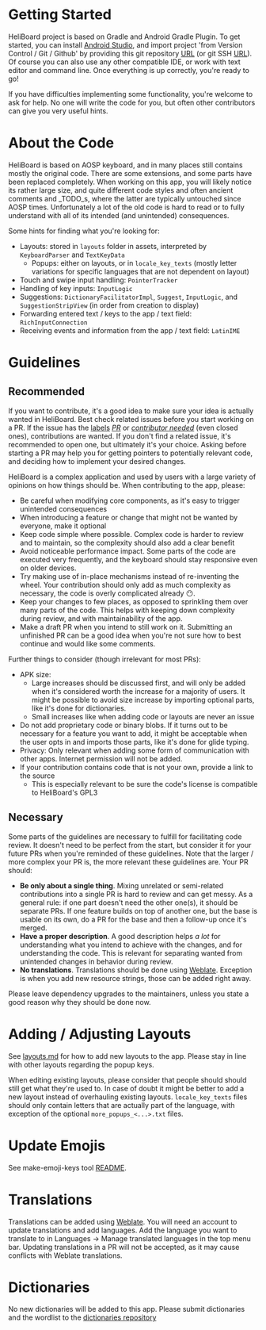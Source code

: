 # Getting Started

HeliBoard project is based on Gradle and Android Gradle Plugin. To get started, you can install [Android Studio](https://developer.android.com/studio), and import project 'from Version Control / Git / Github' by providing this git repository [URL](https://github.com/Helium314/HeliBoard) (or git SSH [URL](git@github.com:Helium314/heliboard.git)).
Of course you can also use any other compatible IDE, or work with text editor and command line.
Once everything is up correctly, you're ready to go!

If you have difficulties implementing some functionality, you're welcome to ask for help. No one will write the code for you, but often other contributors can give you very useful hints.

# About the Code

HeliBoard is based on AOSP keyboard, and in many places still contains mostly the original code. There are some extensions, and some parts have been replaced completely.
When working on this app, you will likely notice its rather large size, and quite different code styles and often ancient comments and _TODO_s, where the latter are typically untouched since AOSP times.
Unfortunately a lot of the old code is hard to read or to fully understand with all of its intended (and unintended) consequences.

Some hints for finding what you're looking for:
* Layouts: stored in `layouts` folder in assets, interpreted by `KeyboardParser` and `TextKeyData`
  * Popups: either on layouts, or in `locale_key_texts` (mostly letter variations for specific languages that are not dependent on layout)
* Touch and swipe input handling: `PointerTracker`
* Handling of key inputs: `InputLogic`
* Suggestions: `DictionaryFacilitatorImpl`, `Suggest`, `InputLogic`, and `SuggestionStripView` (in order from creation to display)
* Forwarding entered text / keys to the app / text field: `RichInputConnection`
* Receiving events and information from the app / text field: `LatinIME`

# Guidelines

## Recommended

If you want to contribute, it's a good idea to make sure your idea is actually wanted in HeliBoard.
Best check related issues before you start working on a PR. If the issue has the [labels](https://github.com/Helium314/HeliBoard/labels) [_PR_](https://github.com/Helium314/HeliBoard/labels/PR) or [_contributor needed_](https://github.com/Helium314/HeliBoard/issues?q=label%3A%22contributor%20needed%22) (even closed ones), contributions are wanted. If you don't find a related issue, it's recommended to open one, but ultimately it's your choice.
Asking before starting a PR may help you for getting pointers to potentially relevant code, and deciding how to implement your desired changes.

HeliBoard is a complex application and used by users with a large variety of opinions on how things should be.
When contributing to the app, please:
* Be careful when modifying core components, as it's easy to trigger unintended consequences
* When introducing a feature or change that might not be wanted by everyone, make it optional
* Keep code simple where possible. Complex code is harder to review and to maintain, so the complexity should also add a clear benefit
* Avoid noticeable performance impact. Some parts of the code are executed very frequently, and the keyboard should stay responsive even on older devices.
* Try making use of in-place mechanisms instead of re-inventing the wheel. Your contribution should only add as much complexity as necessary, the code is overly complicated already 😶.
* Keep your changes to few places, as opposed to sprinkling them over many parts of the code. This helps with keeping down complexity during review, and with maintainability of the app.
* Make a draft PR when you intend to still work on it. Submitting an unfinished PR can be a good idea when you're not sure how to best continue and would like some comments.

Further things to consider (though irrelevant for most PRs):
* APK size:
  * Large increases should be discussed first, and will only be added when it's considered worth the increase for a majority of users. It might be possible to avoid size increase by importing optional parts, like it's done for dictionaries.
  * Small increases like when adding code or layouts are never an issue
* Do not add proprietary code or binary blobs. If it turns out to be necessary for a feature you want to add, it might be acceptable when the user opts in and imports those parts, like it's done for glide typing.
* Privacy: Only relevant when adding some form of communication with other apps. Internet permission will not be added.
* If your contribution contains code that is not your own, provide a link to the source
  * This is especially relevant to be sure the code's license is compatible to HeliBoard's GPL3

## Necessary

Some parts of the guidelines are necessary to fulfill for facilitating code review. It doesn't need to be perfect from the start, but consider it for your future PRs when you're reminded of these guidelines. Note that the larger / more complex your PR is, the more relevant these guidelines are.
Your PR should:
- **Be only about a single thing**. Mixing unrelated or semi-related contributions into a single PR is hard to review and can get messy. As a general rule: if one part doesn't need the other one(s), it should be separate PRs. If one feature builds on top of another one, but the base is usable on its own, do a PR for the base and then a follow-up once it's merged.
- **Have a proper description**. A good description helps _a lot_ for understanding what you intend to achieve with the changes, and for understanding the code. This is relevant for separating wanted from unintended changes in behavior during review.
- **No translations**. Translations should be done using [Weblate](https://translate.codeberg.org/projects/heliboard/). Exception is when you add new resource strings, those can be added right away.

Please leave dependency upgrades to the maintainers, unless you state a good reason why they should be done now.

# Adding / Adjusting Layouts

See [layouts.md](layouts.md#adding-new-layouts--languages) for how to add new layouts to the app. Please stay in line with other layouts regarding the popup keys.

When editing existing layouts, please consider that people should should still get what they're used to. In case of doubt it might be better to add a new layout instead of overhauling existing layouts.
`locale_key_texts` files should only contain letters that are actually part of the language, with exception of the optional `more_popups_<...>.txt` files.

# Update Emojis

See make-emoji-keys tool [README](tools/make-emoji-keys/README.md).

# Translations
Translations can be added using [Weblate](https://translate.codeberg.org/projects/heliboard/). You will need an account to update translations and add languages. Add the language you want to translate to in Languages -> Manage translated languages in the top menu bar.
Updating translations in a PR will not be accepted, as it may cause conflicts with Weblate translations.

# Dictionaries
No new dictionaries will be added to this app. Please submit dictionaries and the wordlist to the [dictionaries repository](https://codeberg.org/Helium314/aosp-dictionaries)
